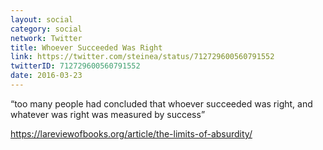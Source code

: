 ```yaml
---
layout: social
category: social
network: Twitter
title: Whoever Succeeded Was Right
link: https://twitter.com/steinea/status/712729600560791552
twitterID: 712729600560791552
date: 2016-03-23
---
```


“too many people had concluded that whoever succeeded was right, and whatever was right was measured by success”

<https://lareviewofbooks.org/article/the-limits-of-absurdity/>
